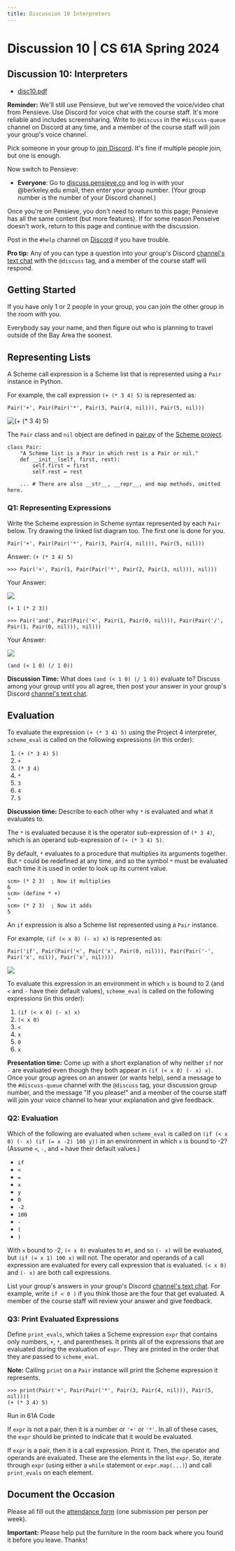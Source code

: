 ```yaml
---
title: Discussion 10 Interpreters
---
```

# Discussion 10 | CS 61A Spring 2024

## Discussion 10: Interpreters

-   [disc10.pdf](/resource/cs61a/disc/disc10.pdf)

**Reminder:** We'll still use Pensieve, but we've removed the voice/video chat from Pensieve. Use Discord for voice chat with the course staff. It's more reliable and includes screensharing. Write to `@discuss` in the `#discuss-queue` channel on Discord at any time, and a member of the course staff will join your group's voice channel.

Pick someone in your group to [join Discord](https://cs61a.org/articles/discord). It's fine if multiple people join, but one is enough.

Now switch to Pensieve:

-   **Everyone**: Go to [discuss.pensieve.co](http://discuss.pensieve.co/) and log in with your @berkeley.edu email, then enter your group number. (Your group number is the number of your Discord channel.)

Once you're on Pensieve, you don't need to return to this page; Pensieve has all the same content (but more features). If for some reason Penseive doesn't work, return to this page and continue with the discussion.

Post in the `#help` channel on [Discord](https://cs61a.org/articles/discord/) if you have trouble.

**Pro tip:** Any of you can type a question into your group's Discord [channel's text chat](https://support.discord.com/hc/en-us/articles/4412085582359-Text-Channels-Text-Chat-In-Voice-Channels#h_01FMJT412WBX1MR4HDYNR8E95X) with the `@discuss` tag, and a member of the course staff will respond.

## Getting Started

If you have only 1 or 2 people in your group, you can join the other group in the room with you.

Everybody say your name, and then figure out who is planning to travel outside of the Bay Area the soonest.

## Representing Lists

A Scheme call expression is a Scheme list that is represented using a `Pair` instance in Python.

For example, the call expression `(+ (* 3 4) 5)` is represented as:

```
Pair('+', Pair(Pair('*', Pair(3, Pair(4, nil))), Pair(5, nil)))
```

![(+ (* 3 4) 5)](/img/cs61a/I3972ut.png)

The `Pair` class and `nil` object are defined in [pair.py](http://cs61a.org/proj/scheme/pair.py) of the [Scheme project](http://cs61a.org/proj/scheme).

```
class Pair:
    "A Scheme list is a Pair in which rest is a Pair or nil."
    def __init__(self, first, rest):
        self.first = first
        self.rest = rest

    ... # There are also __str__, __repr__, and map methods, omitted here.
```

### Q1: Representing Expressions

Write the Scheme expression in Scheme syntax represented by each `Pair` below. Try drawing the linked list diagram too. The first one is done for you.

```
Pair('+', Pair(Pair('*', Pair(3, Pair(4, nil))), Pair(5, nil)))
```

Answer: `(+ (* 3 4) 5)`

```
>>> Pair('+', Pair(1, Pair(Pair('*', Pair(2, Pair(3, nil))), nil)))
```

Your Answer:

![](/img/cs61a/LXubaoe.png)

`(+ 1 (* 2 3))`

```
>>> Pair('and', Pair(Pair('<', Pair(1, Pair(0, nil))), Pair(Pair('/', Pair(1, Pair(0, nil))), nil)))
```

Your Answer:

![](/img/cs61a/nG9GUbt.png)

`(and (< 1 0) (/ 1 0))`

**Discussion Time:** What does `(and (< 1 0) (/ 1 0))` evaluate to? Discuss among your group until you all agree, then post your answer in your group's Discord [channel's text chat](https://support.discord.com/hc/en-us/articles/4412085582359-Text-Channels-Text-Chat-In-Voice-Channels#h_01FMJT412WBX1MR4HDYNR8E95X).

## Evaluation

To evaluate the expression `(+ (* 3 4) 5)` using the Project 4 interpreter, `scheme_eval` is called on the following expressions (in this order):

1.  `(+ (* 3 4) 5)`
2.  `+`
3.  `(* 3 4)`
4.  `*`
5.  `3`
6.  `4`
7.  `5`

**Discussion time:** Describe to each other why `*` is evaluated and what it evaluates to.

The `*` is evaluated because it is the operator sub-expression of `(* 3 4)`, which is an operand sub-expression of `(+ (* 3 4) 5)`.

By default, `*` evaluates to a procedure that multiplies its arguments together. But `*` could be redefined at any time, and so the symbol `*` must be evaluated each time it is used in order to look up its current value.

```
scm> (* 2 3)  ; Now it multiplies
6
scm> (define * +)
*
scm> (* 2 3)  ; Now it adds
5
```

An `if` expression is also a Scheme list represented using a `Pair` instance.

For example, `(if (< x 0) (- x) x)` is represented as:

`Pair('if', Pair(Pair('<', Pair('x', Pair(0, nil))), Pair(Pair('-', Pair('x', nil)), Pair('x', nil))))`

![](/img/cs61a/JySFkth.png)

To evaluate this expression in an environment in which `x` is bound to 2 (and `<` and `-` have their default values), `scheme_eval` is called on the following expressions (in this order):

1.  `(if (< x 0) (- x) x)`
2.  `(< x 0)`
3.  `<`
4.  `x`
5.  `0`
6.  `x`

**Presentation time:** Come up with a short explanation of why neither `if` nor `-` are evaluated even though they both appear in `(if (< x 0) (- x) x)`. Once your group agrees on an answer (or wants help), send a message to the `#discuss-queue` channel with the `@discuss` tag, your discussion group number, and the message "If you please!" and a member of the course staff will join your voice channel to hear your explanation and give feedback.

### Q2: Evaluation

Which of the following are evaluated when `scheme_eval` is called on `(if (< x 0) (- x) (if (= x -2) 100 y))` in an environment in which `x` is bound to -2? (Assume `<`, `-`, and `=` have their default values.)

-   `if`
-   `<`
-   `=`
-   `x`
-   `y`
-   `0`
-   `-2`
-   `100`
-   `-`
-   `(`
-   `)`

With `x` bound to -2, `(< x 0)` evaluates to `#t`, and so `(- x)` will be evaluated, but `(if (= x 1) 100 x)` will not. The operator and operands of a call expression are evaluated for every call expression that is evaluated. `(< x 0)` and `(- x)` are both call expressions.

List your group's answers in your group's Discord [channel's text chat](https://support.discord.com/hc/en-us/articles/4412085582359-Text-Channels-Text-Chat-In-Voice-Channels#h_01FMJT412WBX1MR4HDYNR8E95X). For example, write `if < 0 )` if you think those are the four that get evaluated. A member of the course staff will review your answer and give feedback.

### Q3: Print Evaluated Expressions

Define `print_evals`, which takes a Scheme expression `expr` that contains only numbers, `+`, `*`, and parentheses. It prints all of the expressions that are evaluated during the evaluation of `expr`. They are printed in the order that they are passed to `scheme_eval`.

**Note:** Calling `print` on a `Pair` instance will print the Scheme expression it represents.

```
>>> print(Pair('+', Pair(Pair('*', Pair(3, Pair(4, nil))), Pair(5, nil))))
(+ (* 3 4) 5)
```

Run in 61A Code

If `expr` is not a pair, then it is a number or `'+'` or `'*'`. In all of these cases, the `expr` should be printed to indicate that it would be evaluated.

If `expr` is a pair, then it is a call expression. Print it. Then, the operator and operands are evaluated. These are the elements in the list `expr`. So, iterate through `expr` (using either a `while` statement or `expr.map(...)`) and call `print_evals` on each element.

## Document the Occasion

Please all fill out the [attendance form](https://docs.google.com/forms/d/e/1FAIpQLSeqlK8l6WkScGr-RHR-kM4p5bnR9cllYrG95fDqPJspSlll7A/viewform) (one submission per person per week).

**Important:** Please help put the furniture in the room back where you found it before you leave. Thanks!